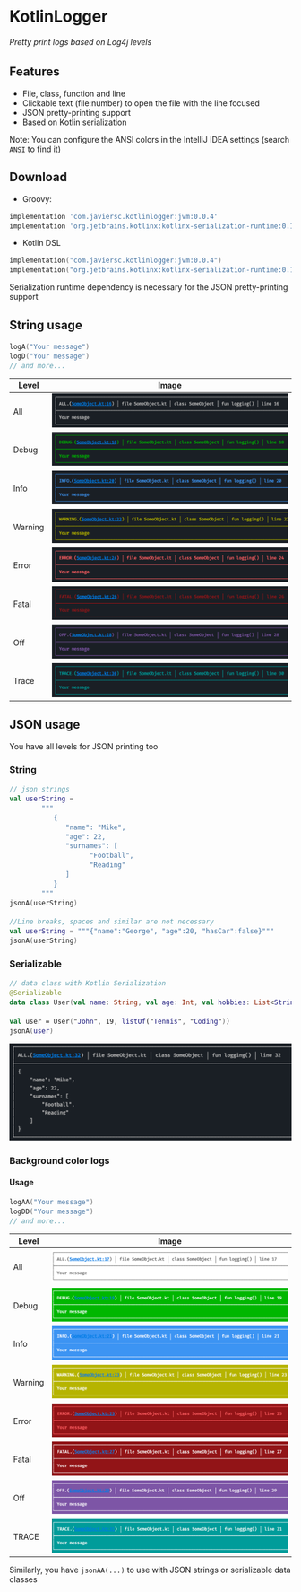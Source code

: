 # KotlinLogger

###### Pretty print logs based on Log4j levels
## Features
- File, class, function and line
- Clickable text (file:number) to open the file with the line focused
- JSON pretty-printing support
- Based on Kotlin serialization

Note: You can configure the ANSI colors in the IntelliJ IDEA settings (search `ANSI` to find it)

## Download
- Groovy:
```groovy
implementation 'com.javiersc.kotlinlogger:jvm:0.0.4'
implementation 'org.jetbrains.kotlinx:kotlinx-serialization-runtime:0.14.0'
```
- Kotlin DSL
```kotlin
implementation("com.javiersc.kotlinlogger:jvm:0.0.4")
implementation("org.jetbrains.kotlinx:kotlinx-serialization-runtime:0.14.0")
```
Serialization runtime dependency is necessary for the JSON pretty-printing support

## String usage
```kotlin
logA("Your message")
logD("Your message")
// and more...
```

| Level     | Image                                | 
| ---       | ---                                  |
| All       | ![Normal 1](screenshots/normal1.png) |
| Debug     | ![Normal 2](screenshots/normal2.png) |
| Info      | ![Normal 3](screenshots/normal3.png) |
| Warning   | ![Normal 4](screenshots/normal4.png) |
| Error     | ![Normal 5](screenshots/normal5.png) |
| Fatal     | ![Normal 6](screenshots/normal6.png) |
| Off       | ![Normal 7](screenshots/normal7.png) |
| Trace     | ![Normal 8](screenshots/normal8.png) |

## JSON usage
You have all levels for JSON printing too

### String
```kotlin
// json strings
val userString =
        """
           {
              "name": "Mike",
              "age": 22,
              "surnames": [
                    "Football",
                    "Reading"
              ]
           }
        """
jsonA(userString)

//Line breaks, spaces and similar are not necessary
val userString = """{"name":"George", "age":20, "hasCar":false}"""
jsonA(userString)
```
### Serializable
```kotlin
// data class with Kotlin Serialization
@Serializable
data class User(val name: String, val age: Int, val hobbies: List<String>)

val user = User("John", 19, listOf("Tennis", "Coding"))
jsonA(user)
```

![JSON 1](screenshots/json1.png)

### Background color logs

#### Usage
```kotlin
logAA("Your message")
logDD("Your message")
// and more...
```

| Level     | Image                                | 
| ---       | ---                                  |
| All       | ![Background 1](screenshots/bg1.png) |
| Debug     | ![Background 2](screenshots/bg2.png) |
| Info      | ![Background 3](screenshots/bg3.png) |
| Warning   | ![Background 4](screenshots/bg4.png) |
| Error     | ![Background 5](screenshots/bg5.png) |
| Fatal     | ![Background 6](screenshots/bg6.png) |
| Off       | ![Background 7](screenshots/bg7.png) |
| TRACE     | ![Background 8](screenshots/bg8.png) |

Similarly, you have `jsonAA(...)` to use with JSON strings or serializable data classes
